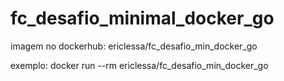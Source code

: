 # fc_desafio_minimal_docker_go

imagem no dockerhub: ericlessa/fc_desafio_min_docker_go

exemplo:
    docker run --rm ericlessa/fc_desafio_min_docker_go
